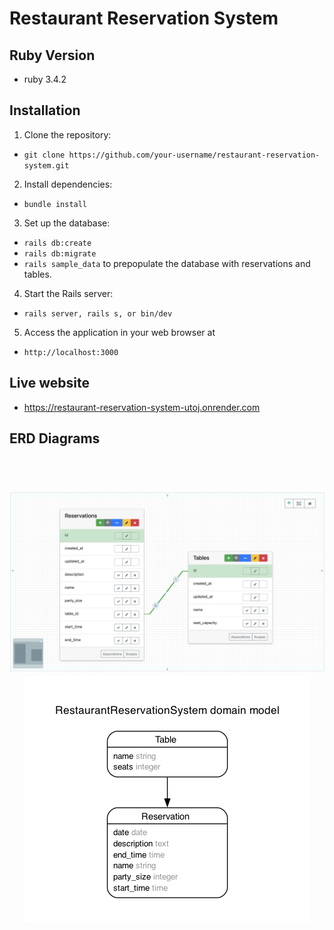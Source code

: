 # Restaurant Reservation System

## Ruby Version
* ruby 3.4.2

## Installation

1. Clone the repository:
* ```git clone https://github.com/your-username/restaurant-reservation-system.git```
  
2. Install dependencies:
* ```bundle install```
  
3. Set up the database:
* ```rails db:create```
* ```rails db:migrate```
* ```rails sample_data``` to prepopulate the database with reservations and tables.
  
4. Start the Rails server:
* ```rails server, rails s, or bin/dev```

5. Access the application in your web browser at
* ```http://localhost:3000```

## Live website 
* https://restaurant-reservation-system-utoj.onrender.com

## ERD Diagrams 
<h1 align="center">
  <br>
    <img src="https://github.com/prettyalana/restaurant-reservation-system/blob/main/detailed_erd.png" alt="ERD Diagram">
    <img src="https://github.com/prettyalana/restaurant-reservation-system/blob/main/erd.png" alt="ERD Diagram">
  <br>
  <br>
</h1>


